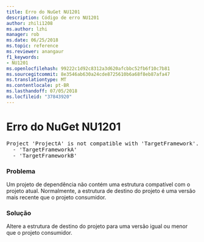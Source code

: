 ```yaml
---
title: Erro do NuGet NU1201
description: Código de erro NU1201
author: zhili1208
ms.author: lzhi
manager: rob
ms.date: 06/25/2018
ms.topic: reference
ms.reviewer: anangaur
f1_keywords:
- NU1201
ms.openlocfilehash: 99222c1d92c8312a3d620afcbbc52fb6f10c7b81
ms.sourcegitcommit: 8e3546ab630a24cde8725610b6a68f8eb87afa47
ms.translationtype: MT
ms.contentlocale: pt-BR
ms.lasthandoff: 07/05/2018
ms.locfileid: "37843920"
---
```

# <a name="nuget-error-nu1201"></a>Erro do NuGet NU1201

<pre>Project 'ProjectA' is not compatible with 'TargetFramework'. Project 'ProjectA' supports:<br/>  - 'TargetFrameworkA'<br/>  - 'TargetFrameworkB'</pre>

### <a name="issue"></a>Problema
Um projeto de dependência não contém uma estrutura compatível com o projeto atual. Normalmente, a estrutura de destino do projeto é uma versão mais recente que o projeto consumidor.

### <a name="solution"></a>Solução
Altere a estrutura de destino do projeto para uma versão igual ou menor que o projeto consumidor.

